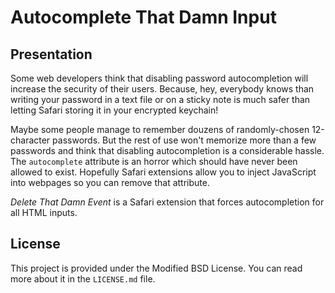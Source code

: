 # Autocomplete That Damn Input

## Presentation

Some web developers think that disabling password autocompletion will increase the security of their users. Because, hey, everybody knows than writing your password in a text file or on a sticky note is much safer than letting Safari storing it in your encrypted keychain!

Maybe some people manage to remember douzens of randomly-chosen 12-character passwords. But the rest of use won't memorize more than a few passwords and think that disabling autocompletion is a considerable hassle. The `autocomplete` attribute is an horror which should have never been allowed to exist. Hopefully Safari extensions allow you to inject JavaScript into webpages so you can remove that attribute.

*Delete That Damn Event* is a Safari extension that forces autocompletion for all HTML inputs.

## License

This project is provided under the Modified BSD License. You can read more about it in the `LICENSE.md` file.
